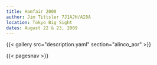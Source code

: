 ```yaml
---
title: Hamfair 2009
author: Jim Tittsler 7J1AJH/AI8A
location: Tokyo Big Sight
dates: August 22 & 23, 2009
---
```


{{< gallery src="description.yaml" section="alinco_aor" >}}

{{< pagesnav >}}
